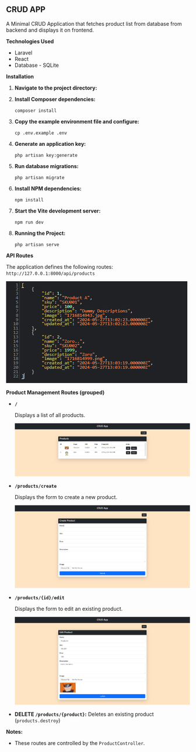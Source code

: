 ## **CRUD APP**

A Minimal CRUD Application that fetches product list from database from backend and displays it on frontend.

**Technologies Used**

-   Laravel 
-   React 
-   Database - SQLite

**Installation**

1.  **Navigate to the project directory:**

2.  **Install Composer dependencies:**
    ```
    composer install
    ```
3.  **Copy the example environment file and configure:**
    ```
    cp .env.example .env
    ```
4.  **Generate an application key:**
    ```
    php artisan key:generate
    ```
5.  **Run database migrations:**
    ```
    php artisan migrate
    ```
6.  **Install NPM dependencies:**
    ```
    npm install
    ```
7.  **Start the Vite development server:**
    ```
    npm run dev
    ```
8.  **Running the Project:**

    ```
    php artisan serve
    ```

**API Routes**

The application defines the following routes:
`http://127.0.0.1:8000/api/products`

![API RESPONCE](screenshots/api_output.png)


**Product Management Routes (grouped)**

-   **`/`**

    Displays a list of all products.

    ![Home Page](screenshots/home_page.png)


-   **`/products/create`**

    Displays the form to create a new product.

    ![Create Project](screenshots/create_product_page.png)


-   **`/products/{id}/edit`**

    Displays the form to edit an existing product.

    ![Eddit Project](screenshots/edit_product_page.png)
    

-   **DELETE `/products/{product}`:** Deletes an existing product (`products.destroy`)

**Notes:**

-   These routes are controlled by the `ProductController`.

